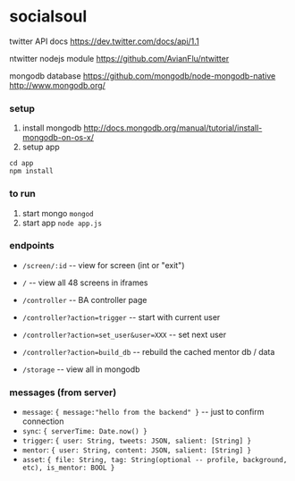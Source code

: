 socialsoul
==========

twitter API docs
https://dev.twitter.com/docs/api/1.1

ntwitter nodejs module
https://github.com/AvianFlu/ntwitter

mongodb database
https://github.com/mongodb/node-mongodb-native
http://www.mongodb.org/



### setup

1. install mongodb http://docs.mongodb.org/manual/tutorial/install-mongodb-on-os-x/
2. setup app
```
cd app
npm install
```


### to run
1. start mongo ```mongod```
2. start app ```node app.js```



### endpoints

* ```/screen/:id``` -- view for screen (int or "exit")
* ```/``` -- view all 48 screens in iframes

* ```/controller``` -- BA controller page

* ```/controller?action=trigger``` -- start with current user
* ```/controller?action=set_user&user=XXX``` -- set next user
* ```/controller?action=build_db``` -- rebuild the cached mentor db / data

* ```/storage``` -- view all in mongodb


### messages (from server)

* `message`: `{ message:"hello from the backend" }` -- just to confirm connection
* `sync`: `{ serverTime: Date.now() }`
* `trigger`: `{ user: String, tweets: JSON, salient: [String] }`
* `mentor`: `{ user: String, content: JSON, salient: [String] }`
* `asset`: `{ file: String, tag: String(optional -- profile, background, etc), is_mentor: BOOL }`






